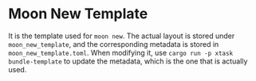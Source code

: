 # Moon New Template

It is the template used for `moon new`. The actual layout is stored under
`moon_new_template`, and the corresponding metadata is stored in
`moon_new_template.toml`. When modifying it, use
`cargo run -p xtask bundle-template` to update the metadata, which is the one
that is actually used.
